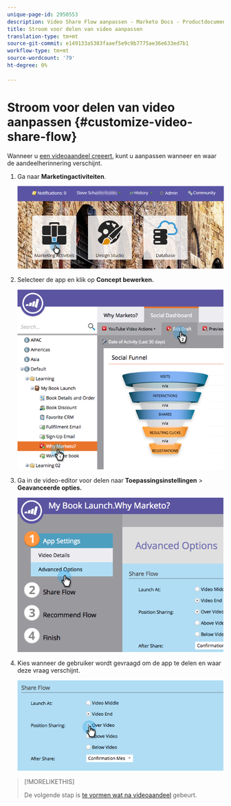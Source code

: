 ```yaml
---
unique-page-id: 2950553
description: Video Share Flow aanpassen - Marketo Docs - Productdocumentatie
title: Stroom voor delen van video aanpassen
translation-type: tm+mt
source-git-commit: e149133a5383faaef5e9c9b7775ae36e633ed7b1
workflow-type: tm+mt
source-wordcount: '79'
ht-degree: 0%

---
```



# Stroom voor delen van video aanpassen {#customize-video-share-flow}

Wanneer u [een videoaandeel creeert](../../../../product-docs/demand-generation/landing-pages/free-form-landing-pages/add-a-video-to-a-free-form-landing-page.md), kunt u aanpassen wanneer en waar de aandeelherinnering verschijnt.

1. Ga naar **Marketingactiviteiten**.

   ![](assets/login-marketing-activities-2.png)

1. Selecteer de app en klik op **Concept bewerken.**

   ![](assets/image2014-9-22-16-3a40-3a41.png)

1. Ga in de video-editor voor delen naar **Toepassingsinstellingen** > **Geavanceerde opties.**

   ![](assets/image2014-9-22-16-3a41-3a3.png)

1. Kies wanneer de gebruiker wordt gevraagd om de app te delen en waar deze vraag verschijnt.

   ![](assets/image2014-9-22-16-3a41-3a20.png)

>[!MORELIKETHIS]
>
>De volgende stap is [te vormen wat na videoaandeel](configure-after-share-prompts.md) gebeurt.

